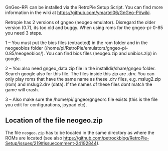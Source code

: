 GnGeo-RPi can be installed via the RetroPie Setup Script. You can find more information in the wiki at https://github.com/ymartel06/GnGeo-Pi/wiki.


Retropie has 2 versions of gngeo (neogeo emulator).
Disregard the older version (0.7), its too old and buggy.
When using roms for the gngeo-pi-0-85 you need 3 steps.

1 – You must put the bios files (extracted) in the rom folder and in the neogeobios folder (/home/pi/RetroPie/emulators/gngeo-pi-0.85/neogeobios/). You can find bios files (neogeo.zip and unibios.zip) in google.

2 – You also need gngeo_data.zip file in the installdir/share/gngeo folder. Search google also for this file. The files inside this zip are .drv. You can only play roms that have the same name as these .drv files, e.g. mslug2.zip (rom) and mslug2.drv (data). If the names of these files dont match the game will crash.

3 – Also make sure the /home/pi/.gngeo/gngeorc file exists (this is the file you edit for configurations, joypad etc).



## Location of the file neogeo.zip

The file `neogeo.zip` has to be located in the same directory as where the ROMs are located (see also https://github.com/petrockblog/RetroPie-Setup/issues/219#issuecomment-24192844).